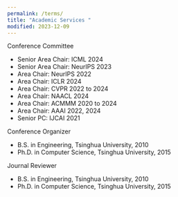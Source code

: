 ```yaml
---
permalink: /terms/
title: "Academic Services "
modified: 2023-12-09
---
```


Conference Committee
* Senior Area Chair: ICML 2024
* Senior Area Chair: NeurIPS 2023
* Area Chair: NeurIPS 2022
* Area Chair: ICLR 2024
* Area Chair: CVPR 2022 to 2024
* Area Chair: NAACL 2024
* Area Chair: ACMMM 2020 to 2024
* Area Chair: AAAI 2022, 2024
* Senior PC: IJCAI 2021

Conference Organizer
* B.S. in Engineering, Tsinghua University, 2010
* Ph.D. in Computer Science, Tsinghua University, 2015

Journal Reviewer
* B.S. in Engineering, Tsinghua University, 2010
* Ph.D. in Computer Science, Tsinghua University, 2015
